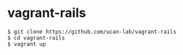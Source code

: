 # vagrant-rails

```
$ git clone https://github.com/ucan-lab/vagrant-rails
$ cd vagrant-rails
$ vagrant up
```
